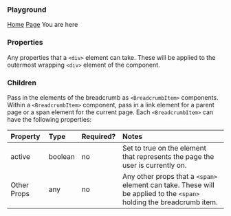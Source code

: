 <Anchor idToScrollTo="playground"><h3>Playground</h3></Anchor>

<Playground>
    <Breadcrumbs>
        <BreadcrumbItem>
            <a href="https://google.com">Home</a>
        </BreadcrumbItem>
        <BreadcrumbItem>
            <a href="https://google.com">Page</a>
        </BreadcrumbItem>
        <BreadcrumbItem active>
            <span>You are here</span>
        </BreadcrumbItem>
    </Breadcrumbs>
</Playground>

<Anchor idToScrollTo="properties"><h3>Properties</h3></Anchor>

Any properties that a `<div>` element can take. These will be applied to the outermost wrapping `<div>` element of the component.

<Anchor idToScrollTo="children"><h3>Children</h3></Anchor>

Pass in the elements of the breadcrumb as `<BreadcrumbItem>` components. Within a `<BreadcrumbItem>` component, pass in a link element for a parent page or a span element for the current page.
Each `<BreadcrumbItem>` can have the following properties:

| Property    | Type    | Required? | Notes                                                                                                                |
| :---------- | :------ | :-------- | :------------------------------------------------------------------------------------------------------------------- |
| active      | boolean | no        | Set to true on the element that represents the page the user is currently on.                                        |
| Other Props | any     | no        | Any other props that a `<span>` element can take. These will be applied to the `<span>` holding the breadcrumb item. |

